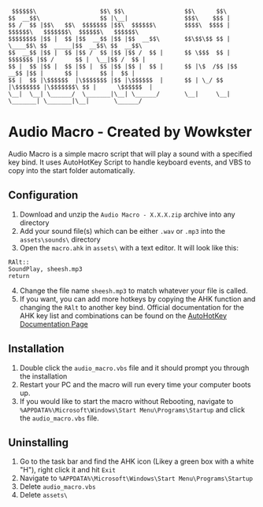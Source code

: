 
	 $$$$$$\                  $$\ $$\                 $$\      $$\                                         
	$$  __$$\                 $$ |\__|                $$$\    $$$ |                                        
	$$ /  $$ |$$\   $$\  $$$$$$$ |$$\  $$$$$$\        $$$$\  $$$$ | $$$$$$\   $$$$$$$\  $$$$$$\   $$$$$$\  
	$$$$$$$$ |$$ |  $$ |$$  __$$ |$$ |$$  __$$\       $$\$$\$$ $$ | \____$$\ $$  _____|$$  __$$\ $$  __$$\ 
	$$  __$$ |$$ |  $$ |$$ /  $$ |$$ |$$ /  $$ |      $$ \$$$  $$ | $$$$$$$ |$$ /      $$ |  \__|$$ /  $$ |
	$$ |  $$ |$$ |  $$ |$$ |  $$ |$$ |$$ |  $$ |      $$ |\$  /$$ |$$  __$$ |$$ |      $$ |      $$ |  $$ |
	$$ |  $$ |\$$$$$$  |\$$$$$$$ |$$ |\$$$$$$  |      $$ | \_/ $$ |\$$$$$$$ |\$$$$$$$\ $$ |      \$$$$$$  |
	\__|  \__| \______/  \_______|\__| \______/       \__|     \__| \_______| \_______|\__|       \______/ 
																										   													
# Audio Macro - Created by Wowkster
Audio Macro is a simple macro script that will play a sound with a specified key bind. It uses AutoHotKey Script to handle keyboard events, and VBS to copy into the start folder automatically.

## Configuration

1. Download and unzip the `Audio Macro - X.X.X.zip` archive into any directory
2. Add your sound file(s) which can be either `.wav` or `.mp3` into the `assets\sounds\` directory
3. Open the `macro.ahk` in `assets\` with a text editor. It will look like this:
```ahk
RAlt::
SoundPlay, sheesh.mp3
return
```
4. Change the file name `sheesh.mp3` to match whatever your file is called.
5. If you want, you can add more hotkeys by copying the AHK function and changing the `RAlt` to another key bind. Official documentation for the AHK key list and combinations can be found on the <a target="blank" href="https://www.autohotkey.com/docs/KeyList.htm">AutoHotKey Documentation Page</a>

## Installation
1. Double click the `audio_macro.vbs` file and it should prompt you through the installation
2. Restart your PC and the macro will run every time your computer boots up.
3. If you would like to start the macro without Rebooting, navigate to `%APPDATA%\Microsoft\Windows\Start Menu\Programs\Startup` and click the `audio_macro.vbs` file.

## Uninstalling
1. Go to the task bar and find the AHK icon (Likey a green box with a white "H"), right click it and hit `Exit`
2. Navigate to `%APPDATA%\Microsoft\Windows\Start Menu\Programs\Startup`
3. Delete `audio_macro.vbs`
4. Delete `assets\`
